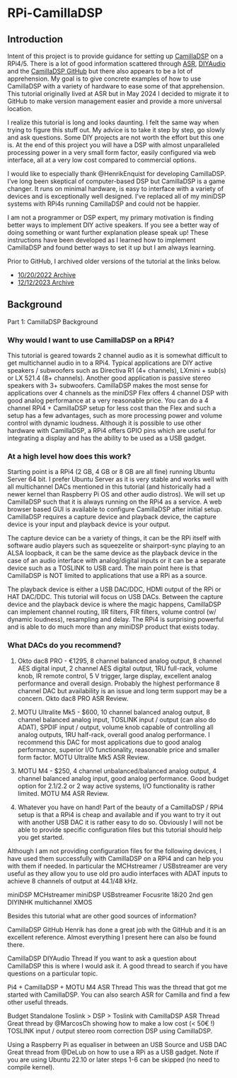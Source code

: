 # RPi-CamillaDSP

## Introduction
Intent of this project is to provide guidance for setting up [CamillaDSP](https://github.com/HEnquist/camilladsp) on a RPi4/5. There is a lot of good information scattered through [ASR](https://www.audiosciencereview.com/forum/index.php?threads/rpi4-camilladsp-tutorial.29656/), [DIYAudio](https://www.diyaudio.com/community/threads/camilladsp-cross-platform-iir-and-fir-engine-for-crossovers-room-correction-etc.349818/) and the [CamillaDSP GitHub](https://github.com/HEnquist/camilladsp) but there also appears to be a lot of apprehension. My goal is to give concrete examples of how to use CamillaDSP with a variety of hardware to ease some of that apprehension. This tutorial originally lived at ASR but in May 2024 I decided to migrate it to GitHub to make version management easier and provide a more universal location.

I realize this tutorial is long and looks daunting. I felt the same way when trying to figure this stuff out. My advice is to take it step by step, go slowly and ask questions. Some DIY projects are not worth the effort but this one is. At the end of this project you will have a DSP with almost unparalleled processing power in a very small form factor, easily configured via web interface, all at a very low cost compared to commercial options.

I would like to especially thank @HenrikEnquist for developing CamillaDSP. I’ve long been skeptical of computer-based DSP but CamillaDSP is a game changer. It runs on minimal hardware, is easy to interface with a variety of devices and is exceptionally well designed. I’ve replaced all of my miniDSP systems with RPi4s running CamillaDSP and could not be happier.

I am not a programmer or DSP expert, my primary motivation is finding better ways to implement DIY active speakers. If you see a better way of doing something or want further explanation please speak up! These instructions have been developed as I learned how to implement CamillaDSP and found better ways to set it up but I am always learning.

Prior to GitHub, I archived older versions of the tutorial at the links below.

- [10/20/2022 Archive](https://drive.google.com/file/d/1y-vULEbXNjza7W4X1vQyIIH1r1GOCVpN/view?usp=sharing)
- [12/12/2023 Archive](https://drive.google.com/file/d/1MbB300dAJUEtBld14Qd4loA6hD94v67B/view?usp=share_link)

## Background

Part 1: CamillaDSP Background

### Why would I want to use CamillaDSP on a RPi4?

This tutorial is geared towards 2 channel audio as it is somewhat difficult to get multichannel audio in to a RPi4. Typical applications are DIY active speakers / subwoofers such as Directiva R1 (4+ channels), LXmini + sub(s) or LX 521.4 (8+ channels). Another good application is passive stereo speakers with 3+ subwoofers. CamillaDSP makes the most sense for applications over 4 channels as the miniDSP Flex offers 4 channel DSP with good analog performance at a very reasonable price. You can do a 4 channel RPi4 + CamillaDSP setup for less cost than the Flex and such a setup has a few advantages, such as more processing power and volume control with dynamic loudness. Although it is possible to use other hardware with CamillaDSP, a RPi4 offers GPIO pins which are useful for integrating a display and has the ability to be used as a USB gadget.

### At a high level how does this work?

Starting point is a RPi4 (2 GB, 4 GB or 8 GB are all fine) running Ubuntu Server 64 bit. I prefer Ubuntu Server as it is very stable and works well with all multichannel DACs mentioned in this tutorial (and historically had a newer kernel than Raspberry Pi OS and other audio distros). We will set up CamillaDSP such that it is always running on the RPi4 as a service. A web browser based GUI is available to configure CamillaDSP after initial setup. CamillaDSP requires a capture device and playback device, the capture device is your input and playback device is your output.

The capture device can be a variety of things, it can be the RPi itself with software audio players such as squeezelite or shairport-sync playing to an ALSA loopback, it can be the same device as the playback device in the case of an audio interface with analog/digital inputs or it can be a separate device such as a TOSLINK to USB card. The main point here is that CamillaDSP is NOT limited to applications that use a RPi as a source.

The playback device is either a USB DAC/DDC, HDMI output of the RPi or HAT DAC/DDC. This tutorial will focus on USB DACs. Between the capture device and the playback device is where the magic happens, CamillaDSP can implement channel routing, IIR filters, FIR filters, volume control (w/ dynamic loudness), resampling and delay. The RPi4 is surprising powerful and is able to do much more than any miniDSP product that exists today.

### What DACs do you recommend?

1) Okto dac8 PRO - €1295, 8 channel balanced analog output, 8 channel AES digital input, 2 channel AES digital output, 1RU full-rack, volume knob, IR remote control, 5 V trigger, large display, excellent analog performance and overall design. Probably the highest performance 8 channel DAC but availability is an issue and long term support may be a concern. Okto dac8 PRO ASR Review.

2) MOTU Ultralite Mk5 - $600, 10 channel balanced analog output, 8 channel balanced analog input, TOSLINK input / output (can also do ADAT), SPDIF input / output, volume knob capable of controlling all analog outputs, 1RU half-rack, overall good analog performance. I recommend this DAC for most applications due to good analog performance, superior I/O functionality, reasonable price and smaller form factor. MOTU Ultralite Mk5 ASR Review.

3) MOTU M4 - $250, 4 channel unbalanced/balanced analog output, 4 channel balanced analog input, good analog performance. Good budget option for 2.1/2.2 or 2 way active systems, I/O functionality is rather limited. MOTU M4 ASR Review.

4) Whatever you have on hand! Part of the beauty of a CamillaDSP / RPi4 setup is that a RPi4 is cheap and available and if you want to try it out with another USB DAC it is rather easy to do so. Obviously I will not be able to provide specific configuration files but this tutorial should help you get started.

Although I am not providing configuration files for the following devices, I have used them successfully with CamillaDSP on a RPi4 and can help you with them if needed. In particular the MCHstreamer / USBstreamer are very useful as they allow you to use old pro audio interfaces with ADAT inputs to achieve 8 channels of output at 44.1/48 kHz.

miniDSP MCHstreamer
miniDSP USBstreamer
Focusrite 18i20 2nd gen
DIYINHK multichannel XMOS

Besides this tutorial what are other good sources of information?

CamillaDSP GitHub
Henrik has done a great job with the GitHub and it is an excellent reference. Almost everything I present here can also be found there.

CamillaDSP DIYAudio Thread
If you want to ask a question about CamillaDSP this is where I would ask it. A good thread to search if you have questions on a particular topic.

Pi4 + CamillaDSP + MOTU M4 ASR Thread
This was the thread that got me started with CamillaDSP. You can also search ASR for Camilla and find a few other useful threads.

Budget Standalone Toslink > DSP > Toslink with CamillaDSP ASR Thread
Great thread by @MarcosCh showing how to make a low cost (< 50€ !) TOSLINK input / output stereo room correction DSP using CamillaDSP.

Using a Raspberry Pi as equaliser in between an USB Source and USB DAC
Great thread from @DeLub on how to use a RPi as a USB gadget. Note if you are using Ubuntu 22.10 or later steps 1-6 can be skipped (no need to compile kernel).

